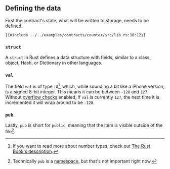 ## Defining the data

First the contract's state, what will be written to storage, needs to be defined.

```rust,noplayground,ignore
{{#include ../../examples/contracts/counter/src/lib.rs:10:12}}
```

### `struct`
A `struct` in Rust defines a data structure with fields, similar to a class, object, Hash, or Dictionary in other languages.

### `val`
The field `val` is of type `i8`[^numbers], which, while sounding a bit like a iPhone version, is a signed 8-bit integer. This means it can be between `-128` and `127`. Without [overflow checks](https://doc.rust-lang.org/cargo/reference/profiles.html#overflow-checks) enabled, if `val` is currently `127`, the next time it is incremented it will wrap around to be `-128`.

### `pub`

Lastly, `pub` is short for `public`, meaning that the item is visible outside of the file[^namespaces].

[^numbers]: If you want to read more about number types, check out [The Rust Book's description](https://doc.rust-lang.org/stable/book/ch03-02-data-types.html#integer-types).

[^namespaces]: Technically `pub` is a [namespace](https://doc.rust-lang.org/reference/visibility-and-privacy.html), but that's not important right now.
